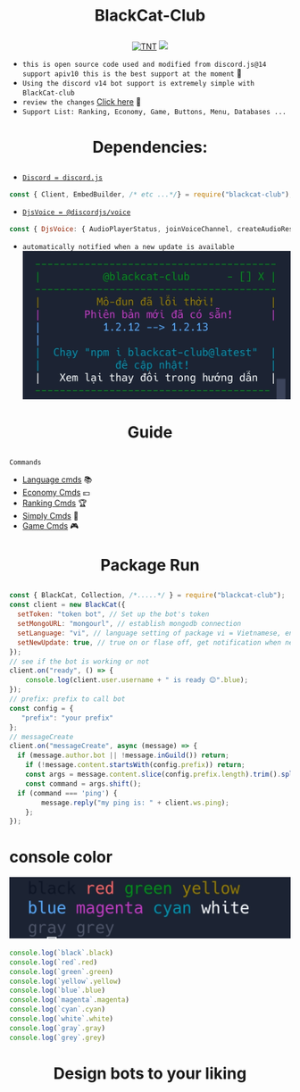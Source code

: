 # <p align="center">BlackCat-Club</p>
<div align="center">
  <p>
	<a href="https://www.facebook.com/BlackCat.2k3"><img src="https://statics.voz.tech/data/avatars/o/1093/1093136.jpg?1584167722" width = "200" alt="TNT"></a>
  <a href="https://www.npmjs.com/package/blackcat-club" target="_blank"><img src="https://nodei.co/npm/blackcat-club.png?downloads=true&downloadRank=true&stars=true"></a>
  </p>
</div>

+ `this is open source code used and modified from discord.js@14 support apiv10 this is the best support at the moment` 🥰
+ `Using the discord v14 bot support is extremely simple with BlackCat-club`
+ `review the changes` [Click here](https://github.com/VinhBot/BlaCkcat-Package/blob/main/Example/UpdateNotice/README.md) 🔎
+ `Support List: Ranking, Economy, Game, Buttons, Menu, Databases ...`

# <p align="center">Dependencies:</p>
- [`Discord = discord.js`](https://github.com/discordjs/discord.js)
```js
const { Client, EmbedBuilder, /* etc ...*/} = require("blackcat-club"); // discord.js
```
- [`DjsVoice = @discordjs/voice`](https://github.com/discordjs/discord.js)
```js
const { DjsVoice: { AudioPlayerStatus, joinVoiceChannel, createAudioResource, /* vân vân...*/}} = require("blackcat-club"); // @discordjs/voice
```
+ `automatically notified when a new update is available`
![Demo](https://raw.githubusercontent.com/VinhBot/BlackCat-Package/main/lib/Resources/Preview/update.jpg)
# <p align="center">Guide</p>
```
Commands
```
+  [Language cmds](https://github.com/VinhBot/BlackCat-Package/blob/main/Example/En/Language/README.md) 📚
+  [Economy Cmds](https://github.com/VinhBot/BlackCat-Package/blob/main/Example/En/Economy/README.md) 💴
+  [Ranking Cmds](https://github.com/VinhBot/BlackCat-Package/blob/main/Example/En/Ranking/README.md) 🏆
+  [Simply Cmds](https://github.com/VinhBot/BlackCat-Package/blob/main/Example/En/Commands/README.md) 🔮
+  [Game Cmds](https://github.com/VinhBot/BlackCat-Package/blob/main/Example/En/Game/README.md) 🎮
# <p align="center">Package Run</p>
```js
const { BlackCat, Collection, /*.....*/ } = require("blackcat-club");
const client = new BlackCat({
  setToken: "token bot", // Set up the bot's token
  setMongoURL: "mongourl", // establish mongodb connection
  setLanguage: "vi", // language setting of package vi = Vietnamese, en = English
  setNewUpdate: true, // true on or flase off, get notification when new update is available
});
// see if the bot is working or not 
client.on("ready", () => {
    console.log(client.user.username + " is ready 😊".blue);
});
// prefix: prefix to call bot
const config = {
   "prefix": "your prefix"
};
// messageCreate
client.on("messageCreate", async (message) => {
  if (message.author.bot || !message.inGuild()) return;
	if (!message.content.startsWith(config.prefix)) return;
	const args = message.content.slice(config.prefix.length).trim().split(/ +/g);
	const command = args.shift();
  if (command === 'ping') {
		message.reply("my ping is: " + client.ws.ping);
	};
});
```
# console color
![Demo](https://raw.githubusercontent.com/VinhBot/BlackCat-Package/main/lib/Resources/Preview/demoColors.jpg)
```js
console.log(`black`.black)
console.log(`red`.red)
console.log(`green`.green)
console.log(`yellow`.yellow)
console.log(`blue`.blue)
console.log(`magenta`.magenta)
console.log(`cyan`.cyan)
console.log(`white`.white)
console.log(`gray`.gray)
console.log(`grey`.grey)
```

# <p align="center">Design bots to your liking</p>